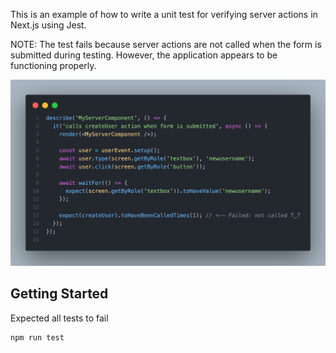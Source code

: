 This is an example of how to write a unit test for verifying server actions in Next.js using Jest.

NOTE: The test fails because server actions are not called when the form is submitted during testing. However, the application appears to be functioning properly.

![screenshot](docs/screenshot.png)

## Getting Started

Expected all tests to fail
```bash
npm run test
```
